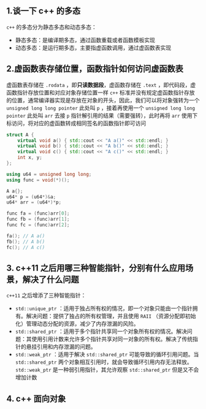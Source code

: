 ## 1.谈一下 c++ 的多态

`c++` 的多态分为静态多态和动态多态：
+ 静态多态：是编译期多态，通过函数重载或者函数模板实现
+ 动态多态：是运行期多态，主要指虚函数调用，通过虚函数表实现

## 2.虚函数表存储位置，函数指针如何访问虚函数表

虚函数表存储在 `.rodata` ，即**只读数据段**，虚函数存储在 `.text` ，即代码段，虚函数指针存放位置和对应对象存储位置一样
`c++` 标准并没有规定虚函数指针存放的位置，通常编译器实现是存放在对象的开头，因此，我们可以将对象强转为一个 `unsigned long long pointer` 此处叫 `p` ，接着再使用一个 `unsigned long long pointer` 此处叫 `arr` 去接 `p` 指针解引用的结果（需要强转），此时再将 `arr` 使用下标访问，将对应的虚函数转成相同签名的函数指针即可访问
```cpp
struct A {
	virtual void a() { std::cout << "A a()" << std::endl; }
	virtual void b() { std::cout << "A b()" << std::endl; }
	virtual void c() { std::cout << "A c()" << std::endl; }
	int x, y;
};

using u64 = unsigned long long;
using func = void(*)();

A a{};
u64* p = (u64*)&a;
u64* arr = (u64*)*p;

func fa = (func)arr[0];
func fb = (func)arr[1];
func fc = (func)arr[2];

fa(); // A a()
fb(); // A b()
fc(); // A c()
```

## 3. c++11 之后用哪三种智能指针，分别有什么应用场景，解决了什么问题

`c++11` 之后增添了三种智能指针：
+ `std::unique_ptr` ：适用于独占所有权的情况，即一个对象只能由一个指针拥有。解决问题：提供了独占的所有权管理，并且使用 `RAII` （资源分配即初始化）管理动态分配的资源，减少了内存泄漏的风险。
+ `std::shared_ptr` ：适用于多个指针共享同一个对象所有权的情况。解决问题：其使用引用计数来允许多个指针共享对同一对象的所有权。解决了传统指针的悬挂引用和内存泄漏的问题。
+ `std::weak_ptr` ：适用于解决 `std::shared_ptr` 可能导致的循环引用问题。当 `std::shared_ptr` 两个对象相互引用时，就会导致循环引用内存无法释放。 `std::weak_ptr` 是一种弱引用指针，其允许观察 `std::shared_ptr` 但是又不会增加计数

## 4. c++ 面向对象

